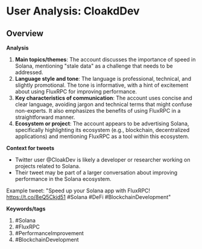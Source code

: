 # User Analysis: CloakdDev

## Overview

**Analysis**

1. **Main topics/themes**: The account discusses the importance of speed in Solana, mentioning "stale data" as a challenge that needs to be addressed.
2. **Language style and tone**: The language is professional, technical, and slightly promotional. The tone is informative, with a hint of excitement about using FluxRPC for improving performance.
3. **Key characteristics of communication**: The account uses concise and clear language, avoiding jargon and technical terms that might confuse non-experts. It also emphasizes the benefits of using FluxRPC in a straightforward manner.
4. **Ecosystem or project**: The account appears to be advertising Solana, specifically highlighting its ecosystem (e.g., blockchain, decentralized applications) and mentioning FluxRPC as a tool within this ecosystem.

**Context for tweets**

* Twitter user @CloakDev is likely a developer or researcher working on projects related to Solana.
* Their tweet may be part of a larger conversation about improving performance in the Solana ecosystem.

Example tweet: "Speed up your Solana app with FluxRPC! https://t.co/8eQ5Ckjd51 #Solana #DeFi #BlockchainDevelopment"

**Keywords/tags**

1. #Solana
2. #FluxRPC
3. #PerformanceImprovement
4. #BlockchainDevelopment